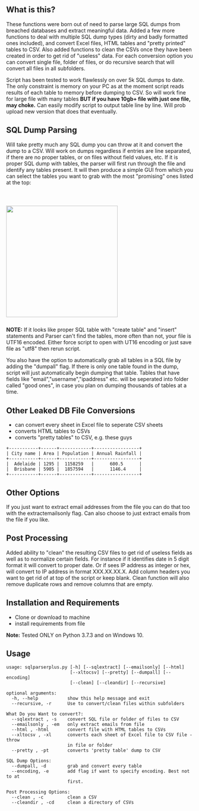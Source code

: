What is this?
-------------
These functions were born out of need to parse large SQL dumps from breached databases and extract meaningful data. Added a few more functions to deal with multiple SQL dump types (dirty and badly formatted ones included), and convert Excel files, HTML tables and "pretty printed" tables to CSV. Also added functions to clean the CSVs once they have been created in order to get rid of "useless" data.
For each conversion option you can convert single file, folder of files, or do recursive search that will convert all files in all subfolders.

Script has been tested to work flawlessly on over 5k SQL dumps to date. The only constraint is memory on your PC as at the moment script reads results of each table to memory before dumping to CSV. So will work fine for large file with many tables <b>BUT if you have 10gb+ file with just one file, may choke.</b> Can easily modify script to output table line by line. Will prob upload new version that does that eventually.

SQL Dump Parsing
-------------
Will take pretty much any SQL dump you can throw at it and convert the dump to a CSV. Will work on dumps regardless if entries are line separated, if there are no proper tables, or on files without field values, etc.
If it is proper SQL dump with tables, the parser will first run through the file and identify any tables present. It will then produce a simple GUI from which you can select the tables you want to grab with the most "promising" ones listed at the top:
<pre><code> <p><br><img src="https://github.com/citcheese/SqlParserPlus/blob/master/window.JPG" width="300" height="300" /></p></code></pre>

<b>NOTE:</b> If it looks like proper SQL table with "create table" and "insert" statements and Parser can't find the tables, more often than not, your file is UTF16 encoded. Either force script to open with UT16 encoding or just save file as "utf8" then rerun script.
<p>You also have the option to automatically grab all tables in a SQL file by adding the "dumpall" flag. If there is only one table found in the dump, script will just automatically begin dumping that table. 
Tables that have fields like "email","username","ipaddress" etc. will be seperated into folder called "good ones", in case you plan on dumping thousands of tables at a time.

Other Leaked DB File Conversions
-------------
* can convert every sheet in Excel file to seperate CSV sheets
* converts HTML tables to CSVs
* converts "pretty tables" to CSV, e.g. these guys
```
+-----------+------+------------+-----------------+
| City name | Area | Population | Annual Rainfall |
+-----------+------+------------+-----------------+
|  Adelaide | 1295 |  1158259   |      600.5      |
|  Brisbane | 5905 |  1857594   |      1146.4     |
+-----------+------+------------+-----------------+
```

Other Options
-------------
If you just want to extract email addresses from the file you can do that too with the extractemailsonly flag.
Can also choose to just extract emails from the file if you like.

Post Processing
-------------
Added ability to "clean" the resulting CSV files to get rid of useless fields as well as to normalize certain fields. For instance if it identifies date in 5 digit format it will convert to proper date. Or if sees IP address as integer or hex, will convert to IP address in format XXX.XX.XX.X. Add column headers you want to get rid of at top of the script or keep blank. Clean function will also remove duplicate rows and remove columns that are empty.


Installation and Requirements
-------------
* Clone or download to machine
* install requirements from file

<b>Note:</b> Tested ONLY on Python 3.7.3 and on Windows 10.

Usage
-------------
```
usage: sqlparserplus.py [-h] [--sqlextract] [--emailsonly] [--html]
                        [--xltocsv] [--pretty] [--dumpall] [--encoding]
                        [--clean] [--cleandir] [--recursive]

optional arguments:
  -h, --help           show this help message and exit
  --recursive, -r      Use to convert/clean files within subfolders

What Do you Want to convert?:
  --sqlextract , -s    convert SQL file or folder of files to CSV
  --emailsonly , -em   only extract emails from file
  --html , -html       convert file with HTML tables to CSVs
  --xltocsv , -xl      converts each sheet of Excel file to CSV file - throw
                       in file or folder
  --pretty , -pt       converts 'pretty table' dump to CSV

SQL Dump Options:
  --dumpall, -d        grab and convert every table
  --encoding, -e       add flag if want to specify encoding. Best not to at
                       first.

Post Processing Options:
  --clean , -c         clean a CSV
  --cleandir , -cd     clean a directory of CSVs
  ```
